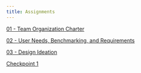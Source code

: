 ```yaml
---
title: Assignments
---
```

[01 - Team Organization Charter](/Team%20Organization/Team%20Organization.md)

[02 - User Needs, Benchmarking, and Requirements](/User%20Needs,%20Benchmarking,%20and%20Requirements/NeedsBenchmarkingRequirements.md)

[03 - Design Ideation](/Design%20Ideation/DesignIdeation.md)

[Checkpoint 1](/Checkpoint1)
